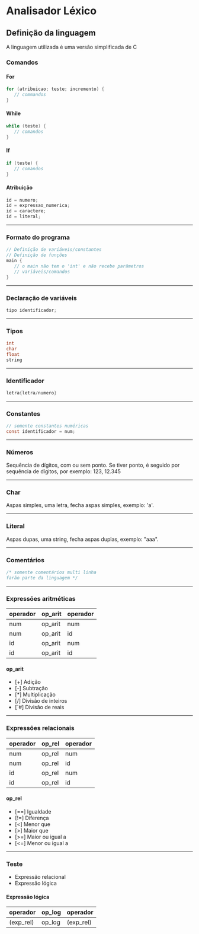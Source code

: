 # Analisador Léxico

## Definição da linguagem
A linguagem utilizada é uma versão simplificada de C

### Comandos
#### For
```C
for (atribuicao; teste; incremento) {
   // commandos
}
```

#### While
```C
while (teste) {
   // comandos
}
```

#### If
```C
if (teste) {
   // comandos
}
```

#### Atribuição
```C
id = numero;
id = expressao_numerica;
id = caractere;
id = literal;
```
---

### Formato do programa
```C
// Definição de variáveis/constantes
// Definição de funções
main {
   // o main não tem o 'int' e não recebe parâmetros
   // variáveis/comandos
}
```
---

### Declaração de variáveis
```C
tipo identificador;
```
---

### Tipos
```C
int
char
float
string
```
---

### Identificador
```C
letra{letra/numero}
```
---

### Constantes
```C
// somente constantes numéricas
const identificador = num;
```
---

### Números
Sequência de dígitos, com ou sem ponto. Se tiver ponto, é seguido por sequência de dígitos, 
por exemplo: 123, 12.345

---

### Char
Aspas simples, uma letra, fecha aspas simples, exemplo: 'a'.

---

### Literal
Aspas dupas, uma string, fecha aspas duplas, exemplo: "aaa".

---

### Comentários
```C
/* somente comentários multi linha
farão parte da linguagem */
```
---

### Expressões aritméticas
| operador| op_arit | operador|
|---------|---------|---------|
|num      |op_arit  | num     |
|num      |op_arit  | id      |
|id       |op_arit  | num     |
|id       |op_arit  | id      |


#### op_arit
* [\+] Adição
* [\-] Subtração
* [\*] Multiplicação
* [\/] Divisão de inteiros
* [`#]   Divisão de reais
---

### Expressões relacionais
| operador| op_rel | operador|
|---------|--------|---------|
|num      |op_rel  | num     |
|num      |op_rel  | id      |
|id       |op_rel  | num     |
|id       |op_rel  | id      |

#### op_rel
* [==] Igualdade
* [!=] Diferença
* [<] Menor que
* [>] Maior que
* [>=] Maior ou igual a
* [<=] Menor ou igual a
---

### Teste
   * Expressão relacional
   * Expressão lógica

#### Expressão lógica
| operador | op_log | operador  |
|----------|--------|-----------|
|(exp_rel) |op_log  | (exp_rel) |

